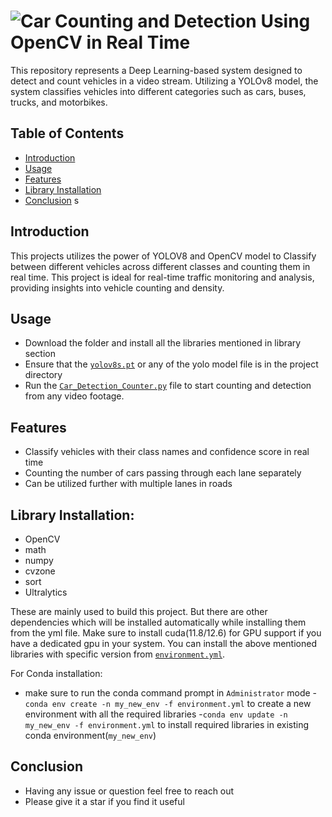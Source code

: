 # ![Car Counting and Detection Using OpenCV in Real Time]()
This repository represents a Deep Learning-based system designed to detect and count vehicles in a video stream. Utilizing a YOLOv8 model, the system classifies vehicles into different categories such as cars, buses, trucks, and motorbikes.

## Table of Contents
- [Introduction](#introduction)
- [Usage](#usage)
- [Features](#features)
- [Library Installation](#library-installation)
- [Conclusion](#conclusion)
s
## Introduction
This projects utilizes the power of YOLOV8 and OpenCV model  to Classify between different vehicles across different classes and counting them in real time. This project is ideal for real-time traffic monitoring and analysis, providing insights into vehicle counting and density.

## Usage
- Download the folder and install all the libraries mentioned in library section
- Ensure that the [`yolov8s.pt`](yolov8s.pt) or any of the yolo model file is in the project directory
- Run the [`Car_Detection_Counter.py`](Car_Detection_Counter.py) file to start counting and detection from any video footage.
   
## Features
- Classify vehicles with their class names and confidence score in real time
- Counting the number of cars passing through each lane separately
- Can be utilized further with multiple lanes in roads

## Library Installation:  
- OpenCV
- math
- numpy
- cvzone
- sort
- Ultralytics 

These are mainly used to build this project. But there are other dependencies which will be installed automatically while installing them from the yml file. Make sure to install cuda(11.8/12.6) for GPU support if you have a dedicated gpu in your system. You can install the above mentioned libraries with specific version from [`environment.yml`](environment.yml).

For Conda installation:
- make sure to run the conda command prompt in `Administrator` mode 
-`conda env create -n my_new_env -f environment.yml` to create a new environment with all the required libraries
-`conda env update -n my_new_env -f environment.yml` to install required libraries in existing conda environment(`my_new_env`) 

## Conclusion
- Having any issue or question feel free to reach out
- Please give it a star if you find it useful


